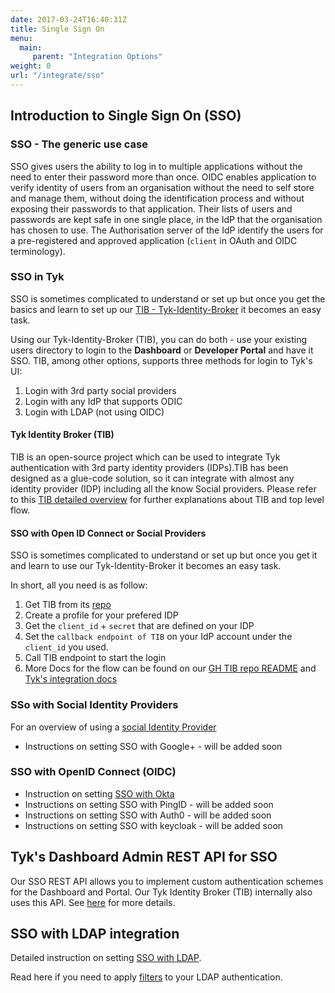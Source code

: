```yaml
---
date: 2017-03-24T16:40:31Z
title: Single Sign On
menu:
  main:
     parent: "Integration Options"
weight: 0
url: "/integrate/sso"
---
```



## Introduction to Single Sign On (SSO)

### SSO - The generic use case
SSO gives users the ability to log in to multiple applications without the need to enter their password more than once.
OIDC enables application to verify identity of users from an organisation without the need to self store and manage them, without doing the identification process and without exposing their passwords to that application. Their lists of users and passwords are kept safe in one single place, in the IdP that the organisation has chosen to use. The Authorisation server of the IdP identify the users for a pre-registered and approved application (`client` in OAuth and OIDC terminology).


### SSO in Tyk
SSO is sometimes complicated to understand or set up but once you get the basics and learn to set up our [TIB - Tyk-Identity-Broker](https://tyk.io/docs/integrate/3rd-party-identity-providers/#a-name-tib-a-tyk-identity-broker-tib-overview) it becomes an easy task.

Using our Tyk-Identity-Broker (TIB), you can do both - use your existing users directory to login to the **Dashboard** or **Developer Portal** and have it SSO. TIB, among other options, supports three methods for login to Tyk's UI:

1. Login with 3rd party social providers
2. Login with any IdP that supports ODIC
3. Login with LDAP (not using OIDC)

#### Tyk Identity Broker (TIB)
TIB is an open-source project which can be used to integrate Tyk authentication with 3rd party identity providers (IDPs).TIB has been designed as a glue-code solution, so it can integrate with almost any identity provider (IDP) including all the know Social providers.
Please refer to this [TIB detailed overview](https://tyk.io/docs/integrate/3rd-party-identity-providers/#a-name-tib-a-tyk-identity-broker-tib-overview) for further explanations about TIB and top level flow.


#### <a name="sso-with-oidc"></a> SSO with Open ID Connect or Social Providers
SSO is sometimes complicated to understand or set up but once you get it and learn to use our Tyk-Identity-Broker it becomes an easy task.

In short, all you need is as follow:

1. Get TIB from its [repo](https://github.com/TykTechnologies/tyk-identity-broker)
2. Create a profile for your prefered IDP
3. Get the `client_id` + `secret` that are defined on your IDP
4. Set the `callback endpoint of TIB` on your IdP account under the `client_id` you used.
5. Call TIB endpoint to start the login
5. More Docs for the flow can be found on our [GH TIB repo README](https://github.com/TykTechnologies/tyk-identity-broker) and  [Tyk's integration docs](https://tyk.io/docs/integrate/3rd-party-identity-providers)


### <a name="sso-with-social-identity-providers"></a>SSo with Social Identity Providers
For an overview of using a [social Identity Provider](https://tyk.io/docs/integrate/3rd-party-identity-providers/social-oauth/)
- Instructions on setting SSO with Google+   - will be added soon

### <a name="sso-with-openid-connect"></a> SSO with OpenID Connect (OIDC)
- Instruction on setting [SSO with Okta](https://tyk.io/docs/integrate/sso/dashboard-login-okta-tib/)
- Instructions on setting SSO with PingID   - will be added soon
- Instructions on setting SSO with Auth0    - will be added soon
- Instructions on setting SSO with keycloak - will be added soon

## <a name="tyk-dashboard-admin-rest-api-for-sso"></a> Tyk's Dashboard Admin REST API for SSO
Our SSO REST API allows you to implement custom authentication schemes for the Dashboard and Portal. Our Tyk Identity Broker (TIB) internally also uses this API. See [here](https://tyk.io/docs/dashboard-admin-api/sso/) for more details.

## <a name="sso-with-ldap"></a>SSO with LDAP integration
Detailed instruction on setting [SSO with LDAP](https://tyk.io/docs/integrate/sso/dashboard-login-ldap-tib/).

Read here if you need to apply [filters](https://tyk.io/docs/integrate/3rd-party-identity-providers/openldap/#a-name-ldap-search-filters-a-using-advanced-ldap-search) to your LDAP authentication.
